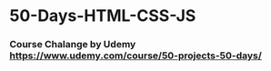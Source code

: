 # 50-Days-HTML-CSS-JS

### Course Chalange by Udemy https://www.udemy.com/course/50-projects-50-days/
